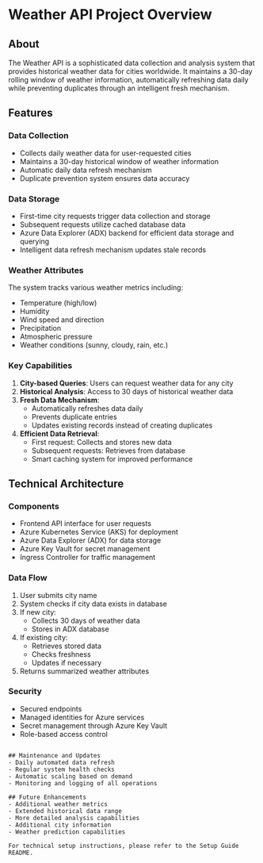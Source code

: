 # Weather API Project Overview

## About
The Weather API is a sophisticated data collection and analysis system that provides historical weather data for cities worldwide. It maintains a 30-day rolling window of weather information, automatically refreshing data daily while preventing duplicates through an intelligent fresh mechanism.

## Features

### Data Collection
- Collects daily weather data for user-requested cities
- Maintains a 30-day historical window of weather information
- Automatic daily data refresh mechanism
- Duplicate prevention system ensures data accuracy

### Data Storage
- First-time city requests trigger data collection and storage
- Subsequent requests utilize cached database data
- Azure Data Explorer (ADX) backend for efficient data storage and querying
- Intelligent data refresh mechanism updates stale records

### Weather Attributes
The system tracks various weather metrics including:
- Temperature (high/low)
- Humidity
- Wind speed and direction
- Precipitation
- Atmospheric pressure
- Weather conditions (sunny, cloudy, rain, etc.)

### Key Capabilities
1. **City-based Queries**: Users can request weather data for any city
2. **Historical Analysis**: Access to 30 days of historical weather data
3. **Fresh Data Mechanism**: 
   - Automatically refreshes data daily
   - Prevents duplicate entries
   - Updates existing records instead of creating duplicates
4. **Efficient Data Retrieval**:
   - First request: Collects and stores new data
   - Subsequent requests: Retrieves from database
   - Smart caching system for improved performance

## Technical Architecture

### Components
- Frontend API interface for user requests
- Azure Kubernetes Service (AKS) for deployment
- Azure Data Explorer (ADX) for data storage
- Azure Key Vault for secret management
- Ingress Controller for traffic management

### Data Flow
1. User submits city name
2. System checks if city data exists in database
3. If new city:
   - Collects 30 days of weather data
   - Stores in ADX database
4. If existing city:
   - Retrieves stored data
   - Checks freshness
   - Updates if necessary
5. Returns summarized weather attributes

### Security
- Secured endpoints
- Managed identities for Azure services
- Secret management through Azure Key Vault
- Role-based access control


```

## Maintenance and Updates
- Daily automated data refresh
- Regular system health checks
- Automatic scaling based on demand
- Monitoring and logging of all operations

## Future Enhancements
- Additional weather metrics
- Extended historical data range
- More detailed analysis capabilities
- Additional city information
- Weather prediction capabilities

For technical setup instructions, please refer to the Setup Guide README.
